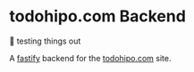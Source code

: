 # todohipo.com Backend

🚧 testing things out

A [fastify](https://www.fastify.com/) backend for the [todohipo.com](https://todohipo.com) site.
